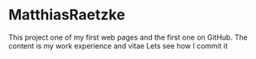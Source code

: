 # MatthiasRaetzke
This project one of my first web pages and the first one on GitHub. The content is my work experience and vitae
Lets see how I commit it